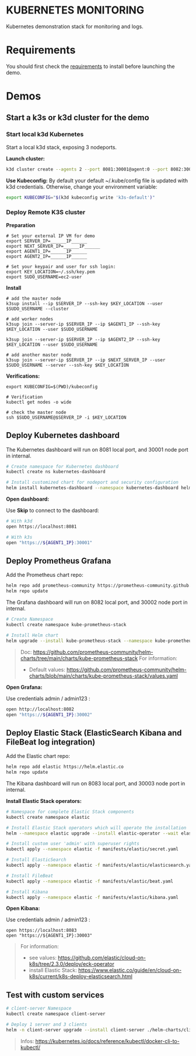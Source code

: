 KUBERNETES MONITORING
=====================

Kubernetes demonstration stack for monitoring and logs.

# Requirements

You should first check the [requirements](requirements.md) to install before launching the demo.

# Demos

## Start a k3s or k3d cluster for the demo

### Start local k3d Kubernetes

Start a local k3d stack, exposing 3 nodeports.

**Launch cluster:**

```sh
k3d cluster create --agents 2 --port 8081:30001@agent:0 --port 8082:30002@agent:0 --port 8083:30003@agent:0 --port 8080:80@loadbalancer
```

**Use Kubeconfig:**
By default your default ~/.kube/config file is updated with k3d credentials. 
Otherwise, change your environment variable:

```sh
export KUBECONFIG="$(k3d kubeconfig write 'k3s-default')"
```

### Deploy Remote K3S cluster
**Preparation**
```
# Set your external IP VM for demo
export SERVER_IP=______IP______
export NEXT_SERVER_IP=______IP______
export AGENT1_IP=______IP______
export AGENT2_IP=______IP______

# Set your keypair and user for ssh login:
export KEY_LOCATION=~/.ssh/key.pem
export SUDO_USERNAME=ec2-user
```

**Install**
```
# add the master node
k3sup install --ip $SERVER_IP --ssh-key $KEY_LOCATION --user $SUDO_USERNAME --cluster

# add worker nodes
k3sup join --server-ip $SERVER_IP --ip $AGENT1_IP --ssh-key $KEY_LOCATION --user $SUDO_USERNAME

k3sup join --server-ip $SERVER_IP --ip $AGENT2_IP --ssh-key $KEY_LOCATION --user $SUDO_USERNAME

# add another master node
k3sup join --server-ip $SERVER_IP --ip $NEXT_SERVER_IP --user $SUDO_USERNAME --server --ssh-key $KEY_LOCATION
```

**Verifications:**
```
export KUBECONFIG=$(PWD)/kubeconfig

# Verification
kubectl get nodes -o wide

# check the master node
ssh $SUDO_USERNAME@$SERVER_IP -i $KEY_LOCATION

```


## Deploy Kubernetes dashboard

The Kubernetes dashboard will run on 8081 local port, and 30001 node port in internal.

```sh
# Create namespace for Kubernetes dashboard
kubectl create ns kubernetes-dashboard

# Install customized chart for nodeport and security configuration
helm install kubernetes-dashboard --namespace kubernetes-dashboard helm-charts/kubernetes-dashboard
```

**Open dashboard:**

Use **Skip** to connect to the dashboard:

```sh
# With k3d
open https://localhost:8081

# With k3s
open "https://${AGENT1_IP}:30001"
```

## Deploy Prometheus Grafana

Add the Prometheus chart repo:

```sh
helm repo add prometheus-community https://prometheus-community.github.io/helm-charts
helm repo update
```

The Grafana dashboard will run on 8082 local port, and 30002 node port in internal.

```sh
# Create Namespace
kubectl create namespace kube-prometheus-stack

# Install Helm chart
helm upgrade --install kube-prometheus-stack --namespace kube-prometheus-stack -f helm-values/kube-prometheus-stack.yaml prometheus-community/kube-prometheus-stack --version 36.2.1
```

> Doc:
> https://github.com/prometheus-community/helm-charts/tree/main/charts/kube-prometheus-stack
> For information:
> - Default values: https://github.com/prometheus-community/helm-charts/blob/main/charts/kube-prometheus-stack/values.yaml

**Open Grafana:**

Use credentials admin / admin123 :

```sh
open http://localhost:8082
open "https://${AGENT1_IP}:30002"
```

## Deploy Elastic Stack (ElasticSearch Kibana and FileBeat log integration)

Add the Elastic chart repo:
```sh
helm repo add elastic https://helm.elastic.co
helm repo update
```

The Kibana dashboard will run on 8083 local port, and 30003 node port in internal.

**Install Elastic Stack operators:**
```sh
# Namespace for complete Elastic Stack components
kubectl create namespace elastic

# Install Elastic Stack operators which will operate the installation
helm --namespace elastic upgrade --install elastic-operator --wait elastic/eck-operator --version 2.3.0

# Install custom user 'admin' with superuser rights
kubectl apply --namespace elastic -f manifests/elastic/secret.yaml

# Install ElasticSearch
kubectl apply --namespace elastic -f manifests/elastic/elasticsearch.yaml

# Install FileBeat
kubectl apply --namespace elastic -f manifests/elastic/beat.yaml

# Install Kibana
kubectl apply --namespace elastic -f manifests/elastic/kibana.yaml
```

**Open Kibana:**

Use credentials admin / admin123 :

```
open https://localhost:8083
open "https://${AGENT1_IP}:30003"
```

> For information:
> - see values: https://github.com/elastic/cloud-on-k8s/tree/2.3.0/deploy/eck-operator
> - install Elastic Stack: https://www.elastic.co/guide/en/cloud-on-k8s/current/k8s-deploy-elasticsearch.html

## Test with custom services

```sh
# client-server Namespace
kubectl create namespace client-server

# Deploy 1 server and 3 clients
helm -n client-server upgrade --install client-server ./helm-charts/client-server
```

> Infos: https://kubernetes.io/docs/reference/kubectl/docker-cli-to-kubectl/
